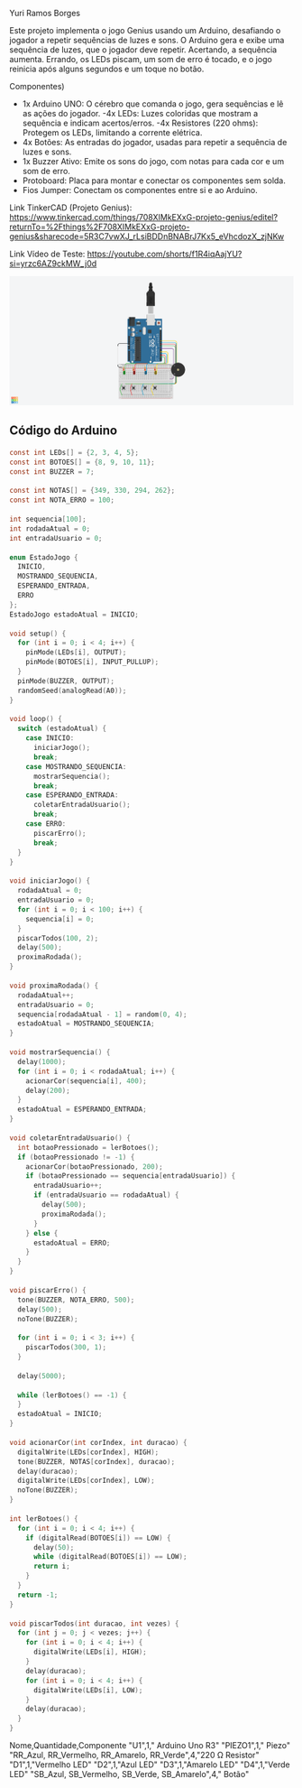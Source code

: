 Yuri Ramos Borges 

Este projeto implementa o jogo Genius usando um Arduino, desafiando o jogador a repetir sequências de luzes e sons. O Arduino gera e exibe uma sequência de luzes, que o jogador deve repetir. Acertando, a sequência aumenta. Errando, os LEDs piscam, um som de erro é tocado, e o jogo reinicia após alguns segundos e um toque no botão.

Componentes)
- 1x Arduino UNO:  O cérebro que comanda o jogo, gera sequências e lê as ações do jogador.
-4x LEDs: Luzes coloridas que mostram a sequência e indicam acertos/erros.
-4x Resistores (220 ohms): Protegem os LEDs, limitando a corrente elétrica.
- 4x Botões: As entradas do jogador, usadas para repetir a sequência de luzes e sons.
- 1x Buzzer Ativo: Emite os sons do jogo, com notas para cada cor e um som de erro.
- Protoboard: Placa para montar e conectar os componentes sem solda.
- Fios Jumper: Conectam os componentes entre si e ao Arduino.

Link TinkerCAD (Projeto Genius): 
https://www.tinkercad.com/things/708XIMkEXxG-projeto-genius/editel?returnTo=%2Fthings%2F708XIMkEXxG-projeto-genius&sharecode=5R3C7vwXJ_rLsiBDDnBNABrJ7Kx5_eVhcdozX_zjNKw

Link Vídeo de Teste: 
https://youtube.com/shorts/f1R4iqAajYU?si=yrzc6AZ9ckMW_j0d


![TinkerCAD](ProjetoGenius.png)


## Código do Arduino

```c
const int LEDs[] = {2, 3, 4, 5};
const int BOTOES[] = {8, 9, 10, 11};
const int BUZZER = 7;

const int NOTAS[] = {349, 330, 294, 262};
const int NOTA_ERRO = 100;

int sequencia[100];
int rodadaAtual = 0;
int entradaUsuario = 0;

enum EstadoJogo {
  INICIO,
  MOSTRANDO_SEQUENCIA,
  ESPERANDO_ENTRADA,
  ERRO
};
EstadoJogo estadoAtual = INICIO;

void setup() {
  for (int i = 0; i < 4; i++) {
    pinMode(LEDs[i], OUTPUT);
    pinMode(BOTOES[i], INPUT_PULLUP);
  }
  pinMode(BUZZER, OUTPUT);
  randomSeed(analogRead(A0));
}

void loop() {
  switch (estadoAtual) {
    case INICIO:
      iniciarJogo();
      break;
    case MOSTRANDO_SEQUENCIA:
      mostrarSequencia();
      break;
    case ESPERANDO_ENTRADA:
      coletarEntradaUsuario();
      break;
    case ERRO:
      piscarErro();
      break;
  }
}

void iniciarJogo() {
  rodadaAtual = 0;
  entradaUsuario = 0;
  for (int i = 0; i < 100; i++) {
    sequencia[i] = 0;
  }
  piscarTodos(100, 2);
  delay(500);
  proximaRodada();
}

void proximaRodada() {
  rodadaAtual++;
  entradaUsuario = 0;
  sequencia[rodadaAtual - 1] = random(0, 4);
  estadoAtual = MOSTRANDO_SEQUENCIA;
}

void mostrarSequencia() {
  delay(1000);
  for (int i = 0; i < rodadaAtual; i++) {
    acionarCor(sequencia[i], 400);
    delay(200);
  }
  estadoAtual = ESPERANDO_ENTRADA;
}

void coletarEntradaUsuario() {
  int botaoPressionado = lerBotoes();
  if (botaoPressionado != -1) {
    acionarCor(botaoPressionado, 200);
    if (botaoPressionado == sequencia[entradaUsuario]) {
      entradaUsuario++;
      if (entradaUsuario == rodadaAtual) {
        delay(500);
        proximaRodada();
      }
    } else {
      estadoAtual = ERRO;
    }
  }
}

void piscarErro() {
  tone(BUZZER, NOTA_ERRO, 500);
  delay(500);
  noTone(BUZZER);

  for (int i = 0; i < 3; i++) {
    piscarTodos(300, 1);
  }

  delay(5000);

  while (lerBotoes() == -1) {
  }
  estadoAtual = INICIO;
}

void acionarCor(int corIndex, int duracao) {
  digitalWrite(LEDs[corIndex], HIGH);
  tone(BUZZER, NOTAS[corIndex], duracao);
  delay(duracao);
  digitalWrite(LEDs[corIndex], LOW);
  noTone(BUZZER);
}

int lerBotoes() {
  for (int i = 0; i < 4; i++) {
    if (digitalRead(BOTOES[i]) == LOW) {
      delay(50);
      while (digitalRead(BOTOES[i]) == LOW);
      return i;
    }
  }
  return -1;
}

void piscarTodos(int duracao, int vezes) {
  for (int j = 0; j < vezes; j++) {
    for (int i = 0; i < 4; i++) {
      digitalWrite(LEDs[i], HIGH);
    }
    delay(duracao);
    for (int i = 0; i < 4; i++) {
      digitalWrite(LEDs[i], LOW);
    }
    delay(duracao);
  }
}
```

Nome,Quantidade,Componente
"U1",1," Arduino Uno R3"
"PIEZO1",1," Piezo"
"RR_Azul, RR_Vermelho, RR_Amarelo, RR_Verde",4,"220 Ω Resistor"
"D1",1,"Vermelho LED"
"D2",1,"Azul LED"
"D3",1,"Amarelo LED"
"D4",1,"Verde LED"
"SB_Azul, SB_Vermelho, SB_Verde, SB_Amarelo",4," Botão"